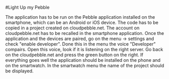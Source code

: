 #Light Up my Pebble

The application has to be run on the Pebble application installed on the smartphone, which can be an Android or iOS device.
The code has to be copied in a project created on cloudpebble.net.
The account on cloudpebble.net has to be recalled in the smartphone application. Once the application and the devices are paired, go on the menu -> settings and check "enable developer". Done this in the menu the voice "Developer" compairs. Open this voice, look if it is listening on the right server. 
Go back on the cloudpebble.net and press the green button on the right. If everything goes well the application should be installed on the phone and on the smartwatch.
In the smartwatch menu the name of the project should be displayed.